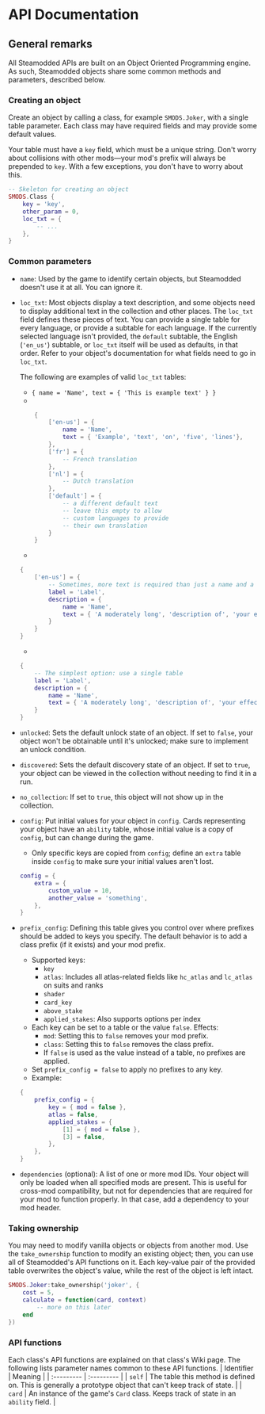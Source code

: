 # API Documentation
## General remarks
All Steamodded APIs are built on an Object Oriented Programming engine. As such, Steamodded objects share some common methods and parameters, described below.
### Creating an object
Create an object by calling a class, for example `SMODS.Joker`, with a single table parameter. Each class may have required fields and may provide some default values.

Your table must have a `key` field, which must be a unique string. Don't worry about collisions with other mods&mdash;your mod's prefix will always be prepended to `key`. With a few exceptions, you don't have to worry about this.
```lua
-- Skeleton for creating an object
SMODS.Class {
	key = 'key',
	other_param = 0,
	loc_txt = {
		-- ...
	},
}
``` 

### Common parameters
- `name`: Used by the game to identify certain objects, but Steamodded doesn't use it at all. You can ignore it.
- `loc_txt`: Most objects display a text description, and some objects need to display additional text in the collection and other places. The `loc_txt` field defines these pieces of text. You can provide a single table for every language, or provide a subtable for each language. If the currently selected language isn't provided, the `default` subtable, the English (`'en_us'`) subtable, or `loc_txt` itself will be used as defaults, in that order. Refer to your object's documentation for what fields need to go in `loc_txt`.

	The following are examples of valid `loc_txt` tables:
	- `{ name = 'Name', text = { 'This is example text' } }`
	-
	```lua
		{
			['en-us'] = {
				name = 'Name',
				text = { 'Example', 'text', 'on', 'five', 'lines'},
			},
			['fr'] = {
				-- French translation
			},
			['nl'] = {
				-- Dutch translation
			},
			['default'] = {
				-- a different default text
				-- leave this empty to allow
				-- custom languages to provide
				-- their own translation
			}
		}
	```
	-
	```lua
	{
		['en-us'] = {
			-- Sometimes, more text is required than just a name and a description
			label = 'Label',
			description = {
				name = 'Name',
				text = { 'A moderately long', 'description of', 'your effect.' }
			}
		}
	}
	```
	-
	```lua
	{
		-- The simplest option: use a single table
		label = 'Label',
		description = {
			name = 'Name',
			text = { 'A moderately long', 'description of', 'your effect.' }
		}
	}
	```
- `unlocked`: Sets the default unlock state of an object. If set to `false`, your object won't be obtainable until it's unlocked; make sure to implement an unlock condition.
- `discovered`: Sets the default discovery state of an object. If set to `true`, your object can be viewed in the collection without needing to find it in a run.
- `no_collection`: If set to `true`, this object will not show up in the collection.
- `config`: Put initial values for your object in `config`. Cards representing your object have an `ability` table, whose initial value is a copy of `config`, but can change during the game. 
	- Only specific keys are copied from `config`; define an `extra` table inside `config` to make sure your initial values aren't lost.
	```lua
	config = {
		extra = {
			custom_value = 10,
			another_value = 'something',
		},
	}
	```
- `prefix_config`: Defining this table gives you control over where prefixes should be added to keys you specify. The default behavior is to add a class prefix (if it exists) and your mod prefix.
	- Supported keys:
		- `key`
		- `atlas`: Includes all atlas-related fields like `hc_atlas` and `lc_atlas` on suits and ranks
		- `shader`
		- `card_key`
		- `above_stake`
		- `applied_stakes`: Also supports options per index
	- Each key can be set to a table or the value `false`. Effects:
		- `mod`: Setting this to `false` removes your mod prefix.
		- `class`: Setting this to `false` removes the class prefix.
		- If `false` is used as the value instead of a table, no prefixes are applied.
	- Set `prefix_config = false` to apply no prefixes to any key.
	- Example:
	```lua
	{
		prefix_config = {
			key = { mod = false },
			atlas = false, 
			applied_stakes = {
				[1] = { mod = false },
				[3] = false,
			},
		},
	}
	```
- `dependencies` (optional): A list of one or more mod IDs. Your object will only be loaded when all specified mods are present. This is useful for cross-mod compatibility, but not for dependencies that are required for your mod to function properly. In that case, add a dependency to your mod header.

### Taking ownership
You may need to modify vanilla objects or objects from another mod. Use the `take_ownership` function to modify an existing object; then, you can use all of Steamodded's API functions on it. Each key-value pair of the provided table overwrites the object's value, while the rest of the object is left intact.
```lua
SMODS.Joker:take_ownership('joker', {
	cost = 5,
	calculate = function(card, context)
		-- more on this later
	end
})
```

### API functions
Each class's API functions are explained on that class's Wiki page. The following lists parameter names common to these API functions.
| Identifier 	| Meaning 		|
| :--------- 	| :--------- 	|
| `self`		| The table this method is defined on. This is generally a prototype object that can't keep track of state. |
| `card`		| An instance of the game's `Card` class. Keeps track of state in an `ability` field. |